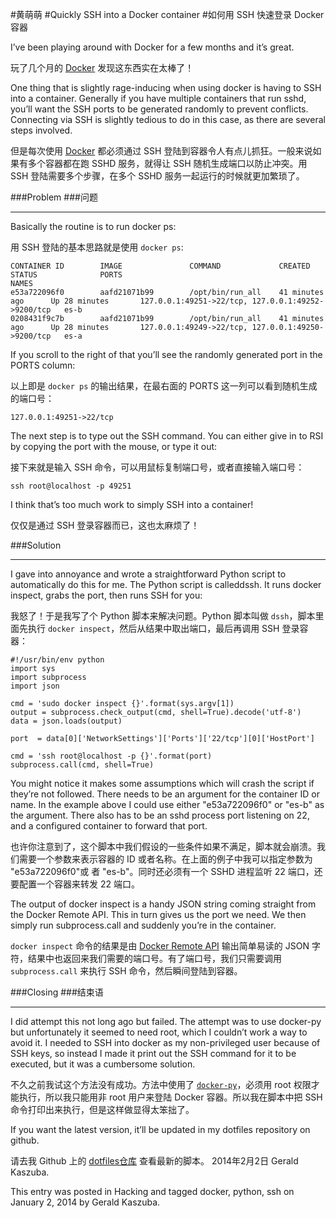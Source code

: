 ﻿#黄萌萌
#Quickly SSH into a Docker container
#如何用 SSH 快速登录 Docker 容器

I’ve been playing around with Docker for a few months and it’s great.

玩了几个月的 [Docker](https://www.docker.io/) 发现这东西实在太棒了！

One thing that is slightly rage-inducing when using docker is having to SSH into a container. Generally if you have multiple containers that run sshd, you’ll want the SSH ports to be generated randomly to prevent conflicts. Connecting via SSH is slightly tedious to do in this case, as there are several steps involved.

但是每次使用 [Docker](https://www.docker.io/) 都必须通过 SSH 登陆到容器令人有点儿抓狂。一般来说如果有多个容器都在跑 SSHD 服务，就得让 SSH 随机生成端口以防止冲突。用 SSH 登陆需要多个步骤，在多个 SSHD 服务一起运行的时候就更加繁琐了。


###Problem
###问题
***

Basically the routine is to run docker ps:

用 SSH 登陆的基本思路就是使用 `docker ps`:


    CONTAINER ID        IMAGE               COMMAND             CREATED             STATUS              PORTS                                                NAMES
    e53a722096f0        aafd21071b99        /opt/bin/run_all    41 minutes ago      Up 28 minutes       127.0.0.1:49251->22/tcp, 127.0.0.1:49252->9200/tcp   es-b
    0208431f9c7b        aafd21071b99        /opt/bin/run_all    41 minutes ago      Up 28 minutes       127.0.0.1:49249->22/tcp, 127.0.0.1:49250->9200/tcp   es-a

If you scroll to the right of that you’ll see the randomly generated port in the PORTS column:

以上即是 `docker ps` 的输出结果，在最右面的 PORTS 这一列可以看到随机生成的端口号：

    127.0.0.1:49251->22/tcp


The next step is to type out the SSH command. You can either give in to RSI by copying the port with the mouse, or type it out:

接下来就是输入 SSH 命令，可以用鼠标复制端口号，或者直接输入端口号：

    ssh root@localhost -p 49251

I think that’s too much work to simply SSH into a container!

仅仅是通过 SSH 登录容器而已，这也太麻烦了！

###Solution
***


I gave into annoyance and wrote a straightforward Python script to automatically do this for me. The Python script is calleddssh. It runs docker inspect, grabs the port, then runs SSH for you:

我怒了！于是我写了个 Python 脚本来解决问题。Python 脚本叫做 `dssh`，脚本里面先执行 `docker inspect`，然后从结果中取出端口，最后再调用 SSH 登录容器：
    
    #!/usr/bin/env python
    import sys
    import subprocess
    import json
     
    cmd = 'sudo docker inspect {}'.format(sys.argv[1])
    output = subprocess.check_output(cmd, shell=True).decode('utf-8')
    data = json.loads(output)
     
    port  = data[0]['NetworkSettings']['Ports']['22/tcp'][0]['HostPort']
     
    cmd = 'ssh root@localhost -p {}'.format(port)
    subprocess.call(cmd, shell=True)

You might notice it makes some assumptions which will crash the script if they’re not followed. There needs to be an argument for the container ID or name. In the example above I could use either "e53a722096f0" or "es-b" as the argument. There also has to be an sshd process port listening on 22, and a configured container to forward that port.

也许你注意到了，这个脚本中我们假设的一些条件如果不满足，脚本就会崩溃。我们需要一个参数来表示容器的 ID 或者名称。在上面的例子中我可以指定参数为 "e53a722096f0"或 者 "es-b"。同时还必须有一个 SSHD 进程监听 22 端口，还要配置一个容器来转发 22 端口。

The output of docker inspect is a handy JSON string coming straight from the Docker Remote API. This in turn gives us the port we need. We then simply run subprocess.call and suddenly you’re in the container.

`docker inspect` 命令的结果是由 [Docker Remote API](http://docs.docker.io/en/latest/api/docker_remote_api_v1.8/#inspect-a-container) 输出简单易读的 JSON 字符，结果中也返回来我们需要的端口号。有了端口号，我们只需要调用 `subprocess.call` 来执行 SSH 命令，然后瞬间登陆到容器。


###Closing
###结束语
***
I did attempt this not long ago but failed. The attempt was to use docker-py but unfortunately it seemed to need root, which I couldn’t work a way to avoid it. I needed to SSH into docker as my non-privileged user because of SSH keys, so instead I made it print out the SSH command for it to be executed, but it was a cumbersome solution.

不久之前我试这个方法没有成功。方法中使用了 [`docker-py`](https://github.com/dotcloud/docker-py)，必须用 root 权限才能执行，所以我只能用非 root 用户来登陆 Docker 容器。所以我在脚本中把 SSH 命令打印出来执行，但是这样做显得太笨拙了。


If you want the latest version, it’ll be updated in my dotfiles repository on github.

请去我 Github 上的 [dotfiles仓库](https://github.com/gak/dotfiles/blob/master/home/bin/dssh) 查看最新的脚本。
2014年2月2日
Gerald Kaszuba.

This entry was posted in Hacking and tagged docker, python, ssh on January 2, 2014 by Gerald Kaszuba.
